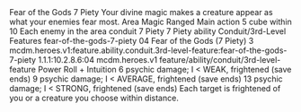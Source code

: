 <ability>
  <name>Fear of the Gods</name>
  <cost>7 Piety</cost>
  <flavor>Your divine magic makes a creature appear as what your enemies fear most.</flavor>
  <keywords>
    <keyword>Area</keyword>
    <keyword>Magic</keyword>
    <keyword>Ranged</keyword>
  </keywords>
  <type>Main action</type>
  <distance>5 cube within 10</distance>
  <target>Each enemy in the area</target>
  <metadata>
    <class>conduit</class>
    <cost>7 Piety</cost>
    <cost_amount>7</cost_amount>
    <cost_resource>Piety</cost_resource>
    <feature_type>ability</feature_type>
    <file_dpath>Conduit/3rd-Level Features</file_dpath>
    <item_id>fear-of-the-gods-7-piety</item_id>
    <item_index>04</item_index>
    <item_name>Fear of the Gods (7 Piety)</item_name>
    <level>3</level>
    <scc>mcdm.heroes.v1:feature.ability.conduit.3rd-level-feature:fear-of-the-gods-7-piety</scc>
    <scdc>1.1.1:10.2.8.6:04</scdc>
    <source>mcdm.heroes.v1</source>
    <type>feature/ability/conduit/3rd-level-feature</type>
  </metadata>
  <effects>
    <effect type="roll">
      <roll>Power Roll + Intuition</roll>
      <t1>6 psychic damage; I &lt; WEAK, frightened (save ends)</t1>
      <t2>9 psychic damage; I &lt; AVERAGE, frightened (save ends)</t2>
      <t3>13 psychic damage; I &lt; STRONG, frightened (save ends)</t3>
    </effect>
    <effect type="mundane">Each target is frightened of you or a creature you choose within distance.</effect>
  </effects>
</ability>
